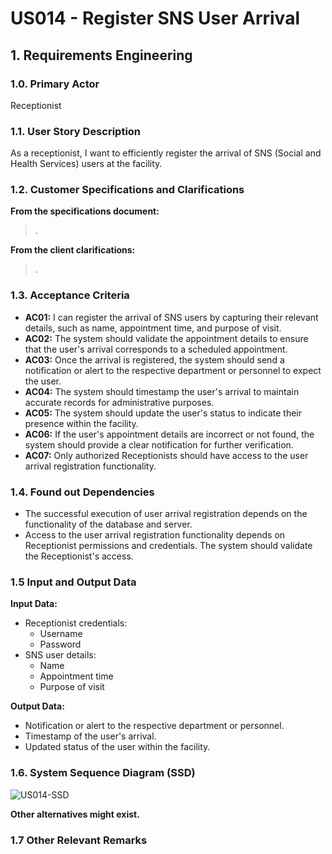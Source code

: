 # US014 - Register SNS User Arrival

## 1. Requirements Engineering

### 1.0. Primary Actor
Receptionist

### 1.1. User Story Description

As a receptionist, I want to efficiently register the arrival of SNS (Social and Health Services) users at the facility.

### 1.2. Customer Specifications and Clarifications

**From the specifications document:**

> .

**From the client clarifications:**

> .

### 1.3. Acceptance Criteria

* **AC01:** I can register the arrival of SNS users by capturing their relevant details, such as name, appointment time, and purpose of visit.
* **AC02:** The system should validate the appointment details to ensure that the user's arrival corresponds to a scheduled appointment.
* **AC03:** Once the arrival is registered, the system should send a notification or alert to the respective department or personnel to expect the user.
* **AC04:** The system should timestamp the user's arrival to maintain accurate records for administrative purposes.
* **AC05:** The system should update the user's status to indicate their presence within the facility.
* **AC06:** If the user's appointment details are incorrect or not found, the system should provide a clear notification for further verification.
* **AC07:** Only authorized Receptionists should have access to the user arrival registration functionality.

### 1.4. Found out Dependencies

* The successful execution of user arrival registration depends on the functionality of the database and server.
* Access to the user arrival registration functionality depends on Receptionist permissions and credentials. The system should validate the Receptionist's access.

### 1.5 Input and Output Data

**Input Data:**

* Receptionist credentials:
    * Username
    * Password
* SNS user details:
    * Name
    * Appointment time
    * Purpose of visit

**Output Data:**

* Notification or alert to the respective department or personnel.
* Timestamp of the user's arrival.
* Updated status of the user within the facility.

### 1.6. System Sequence Diagram (SSD)

![US014-SSD](path/to/your/image/us014-SSD.png)

**Other alternatives might exist.**

### 1.7 Other Relevant Remarks
